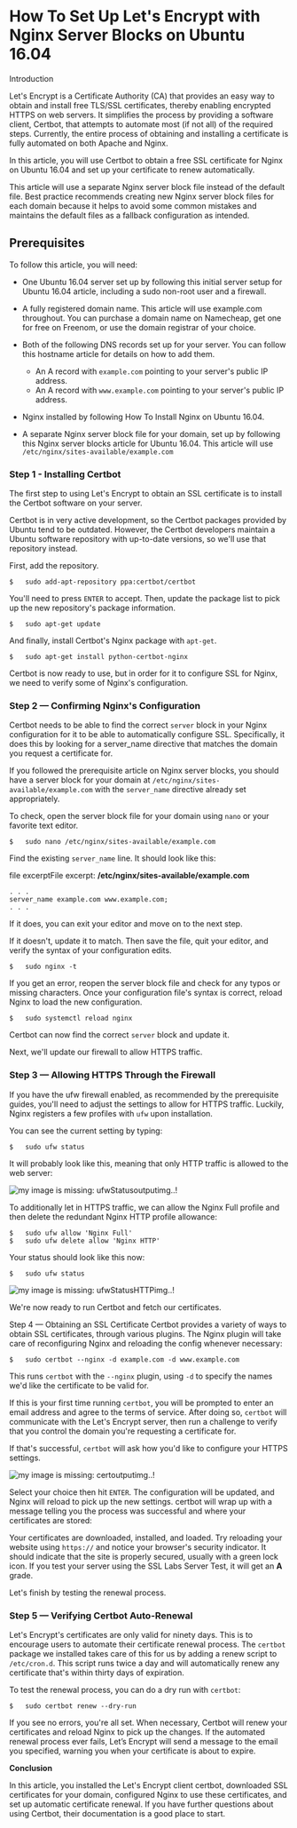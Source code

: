 # How To Set Up Let's Encrypt with Nginx Server Blocks on Ubuntu 16.04

Introduction

Let's Encrypt is a Certificate Authority (CA) that provides an easy way to obtain and install free TLS/SSL certificates, thereby enabling encrypted HTTPS on web servers. It simplifies the process by providing a software client, Certbot, that attempts to automate most (if not all) of the required steps. Currently, the entire process of obtaining and installing a certificate is fully automated on both Apache and Nginx.

In this article, you will use Certbot to obtain a free SSL certificate for Nginx on Ubuntu 16.04 and set up your certificate to renew automatically.

This article will use a separate Nginx server block file instead of the default file. Best practice recommends creating new Nginx server block files for each domain because it helps to avoid some common mistakes and maintains the default files as a fallback configuration as intended.

## Prerequisites
To follow this article, you will need:

-	One Ubuntu 16.04 server set up by following this initial server setup for Ubuntu 16.04 article, including a sudo non-root user and a firewall.
-	A fully registered domain name. This article will use example.com throughout. You can purchase a domain name on Namecheap, get one for free on Freenom, or use the domain registrar of your choice.
-	Both of the following DNS records set up for your server. You can follow this hostname article for details on how to add them.

	-	An A record with `example.com` pointing to your server's public IP address.
	-	An A record with `www.example.com` pointing to your server's public IP address.

-	Nginx installed by following How To Install Nginx on Ubuntu 16.04.
-	A separate Nginx server block file for your domain, set up by following this Nginx server blocks article for Ubuntu 16.04. This article will use `/etc/nginx/sites-available/example.com`

###	Step 1 -	Installing Certbot

The first step to using Let's Encrypt to obtain an SSL certificate is to install the Certbot software on your server.

Certbot is in very active development, so the Certbot packages provided by Ubuntu tend to be outdated. However, the Certbot developers maintain a Ubuntu software repository with up-to-date versions, so we'll use that repository instead.

First, add the repository.

```
$ 	sudo add-apt-repository ppa:certbot/certbot
```

You'll need to press `ENTER` to accept. Then, update the package list to pick up the new repository's package information.

```
$	sudo apt-get update
```

And finally, install Certbot's Nginx package with `apt-get`.

```
$ 	sudo apt-get install python-certbot-nginx
```

Certbot is now ready to use, but in order for it to configure SSL for Nginx, we need to verify some of Nginx's configuration.

###	Step 2 — Confirming Nginx's Configuration

Certbot needs to be able to find the correct `server` block in your Nginx configuration for it to be able to automatically configure SSL. Specifically, it does this by looking for a server_name directive that matches the domain you request a certificate for.

If you followed the prerequisite article on Nginx server blocks, you should have a server block for your domain at `/etc/nginx/sites-available/example.com` with the `server_name` directive already set appropriately.

To check, open the server block file for your domain using `nano` or your favorite text editor.

```
$	sudo nano /etc/nginx/sites-available/example.com
```

Find the existing `server_name` line. It should look like this:

file excerptFile excerpt: **/etc/nginx/sites-available/example.com**

```
. . .
server_name example.com www.example.com;
. . .
```

If it does, you can exit your editor and move on to the next step.

If it doesn't, update it to match. Then save the file, quit your editor, and verify the syntax of your configuration edits.

```
$	sudo nginx -t
```

If you get an error, reopen the server block file and check for any typos or missing characters. Once your configuration file's syntax is correct, reload Nginx to load the new configuration.

```
$	sudo systemctl reload nginx
```

Certbot can now find the correct `server` block and update it.

Next, we'll update our firewall to allow HTTPS traffic.

###	Step 3 — Allowing HTTPS Through the Firewall

If you have the ufw firewall enabled, as recommended by the prerequisite guides, you'll need to adjust the settings to allow for HTTPS traffic. Luckily, Nginx registers a few profiles with `ufw` upon installation.

You can see the current setting by typing:

```
$	sudo ufw status
```

It will probably look like this, meaning that only HTTP traffic is allowed to the web server:

![my image is missing: ufwStatusoutputimg..!](https://github.com/kbab6aoo/HowToArticles/blob/myHowToArticles/images/ufwStatusoutputimg.png)

To additionally let in HTTPS traffic, we can allow the Nginx Full profile and then delete the redundant Nginx HTTP profile allowance:

```
$	sudo ufw allow 'Nginx Full'
$	sudo ufw delete allow 'Nginx HTTP'
```

Your status should look like this now:

```
$	sudo ufw status
```

![my image is missing: ufwStatusHTTPimg..!](https://github.com/kbab6aoo/HowToArticles/blob/myHowToArticles/images/ufwStatusHTTPimg.png)

We're now ready to run Certbot and fetch our certificates.

Step 4 — Obtaining an SSL Certificate
Certbot provides a variety of ways to obtain SSL certificates, through various plugins. The Nginx plugin will take care of reconfiguring Nginx and reloading the config whenever necessary:

```
$	sudo certbot --nginx -d example.com -d www.example.com
```
This runs `certbot` with the `--nginx` plugin, using `-d` to specify the names we'd like the certificate to be valid for.

If this is your first time running `certbot`, you will be prompted to enter an email address and agree to the terms of service. After doing so, `certbot` will communicate with the Let's Encrypt server, then run a challenge to verify that you control the domain you're requesting a certificate for.

If that's successful, `certbot` will ask how you'd like to configure your HTTPS settings.

![my image is missing: certoutputimg..!](https://github.com/kbab6aoo/HowToArticles/blob/myHowToArticles/images/certbotsuccesimg.png)

Select your choice then hit `ENTER`. The configuration will be updated, and Nginx will reload to pick up the new settings. certbot will wrap up with a message telling you the process was successful and where your certificates are stored:

Your certificates are downloaded, installed, and loaded. Try reloading your website using `https://` and notice your browser's security indicator. It should indicate that the site is properly secured, usually with a green lock icon. If you test your server using the SSL Labs Server Test, it will get an **A** grade.

Let's finish by testing the renewal process.

### Step 5 — Verifying Certbot Auto-Renewal

Let's Encrypt's certificates are only valid for ninety days. This is to encourage users to automate their certificate renewal process. The `certbot` package we installed takes care of this for us by adding a renew script to `/etc/cron.d`. This script runs twice a day and will automatically renew any certificate that's within thirty days of expiration.

To test the renewal process, you can do a dry run with `certbot`:

```
$	sudo certbot renew --dry-run
```

If you see no errors, you're all set. When necessary, Certbot will renew your certificates and reload Nginx to pick up the changes. If the automated renewal process ever fails, Let’s Encrypt will send a message to the email you specified, warning you when your certificate is about to expire.

**Conclusion**

In this article, you installed the Let's Encrypt client certbot, downloaded SSL certificates for your domain, configured Nginx to use these certificates, and set up automatic certificate renewal. If you have further questions about using Certbot, their documentation is a good place to start.